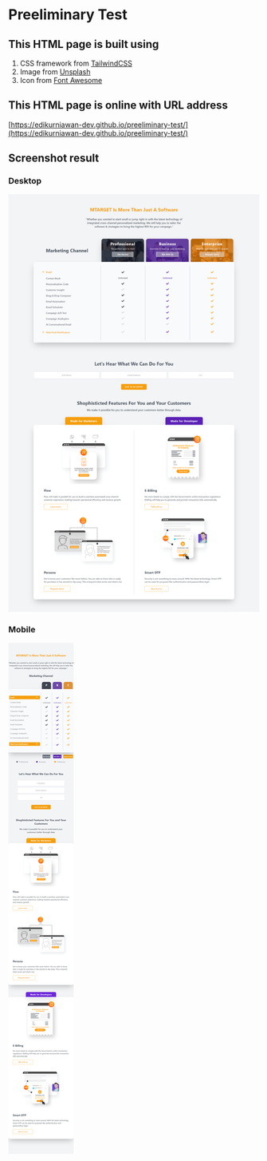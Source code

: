 # Preeliminary Test

## This HTML page is built using

1. CSS framework from [TailwindCSS](https://tailwindcss.com/)
1. Image from [Unsplash](https://unsplash.com/)
1. Icon from [Font Awesome](https://fontawesome.com/)

## This HTML page is online with URL address

[https://edikurniawan-dev.github.io/preeliminary-test/](https://edikurniawan-dev.github.io/preeliminary-test/)

## Screenshot result

### Desktop

![](./images/result-desktop.png)

### Mobile

![](./images/result-mobile.png)
